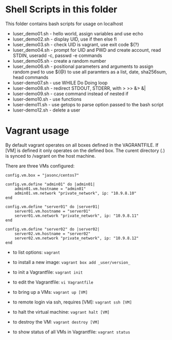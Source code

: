# Shell Scripts in this folder

This folder contains bash scripts for usage on localhost

- luser_demo01.sh - hello world, assign variables and use echo
- luser_demo02.sh - display UID, use if then else fi
- luser_demo03.sh - check UID is vagrant, use exit code ${?}
- luser_demo04.sh - prompt for UID and PWD and create account, read STDIN, useradd -c, passwd -e commands
- luser_demo05.sh - create a random number
- luser_demo06.sh - positional parameters and arguments to assign random pwd to use ${@} to use all paramters as a list, date, sha256sum, head commands
- luser-demo07.sh - use WHILE Do Doing loop
- luser-demo08.sh - redirect STDOUT, STDERR, with > >> &> &|
- luser-demo09.sh - case command instead of nested if
- luser-demo10.sh - use functions
- luser-demo11.sh - use getops to parse option passed to the bash script
- luser-demo12.sh - delete a user

# Vagrant usage

By default vagrant operates on all boxes defined in the VAGRANTFILE. If [VM] is defined it only operates on the defined box. The curent directory (.) is synced to /vagrant on the host machine.

There are three VMs configured:

    config.vm.box = "jasonc/centos7"

    config.vm.define "admin01" do |admin01|
        admin01.vm.hostname = "admin01"
        admin01.vm.network "private_network", ip: "10.9.8.10"
    end

    config.vm.define "server01" do |server01|
        server01.vm.hostname = "server01"
        server01.vm.network "private_network", ip: "10.9.8.11"
    end

    config.vm.define "server02" do |server02|
        server02.vm.hostname = "server02"
        server02.vm.network "private_network", ip: "10.9.8.12"
    end

- to list options: `vagrant`

- to install a new image: `vagrant box add _user/version_`

- to init a Vagrantfile: `vagrant init`

- to edit the Vagrantfile: `vi Vagrantfile`

- to bring up a VMs: `vagrant up [VM]`

- to remote login via ssh, requires [VM]: `vagrant ssh [VM]`

- to halt the virtual machine: `vagrant halt [VM]`

- to destroy the VM: `vagrant destroy [VM]`

- to show status of all VMs in Vagrantfile: `vagrant status`
